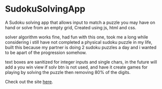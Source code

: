 # SudokuSolvingApp
A Sudoku solving app that allows input to match a puzzle you may have on hand or solve from an empty grid, Created using js, html and css.

solver algorithm works fine, had fun with this one, took me a long while considering i still have not completed a physical sudoku puzzle in my life, built this because my partner is doing 2 sudoku puzzles a day and i wanted to be apart of the progression somehow.

text boxes are sanitized for integer inputs and single chars, in the future will add a you win view if solv btn is not used, and have it create games for playing by solving the puzzle then removing 80% of the digits.

Check out the site [here](https://lambent-granita-d2c356.netlify.app/).
